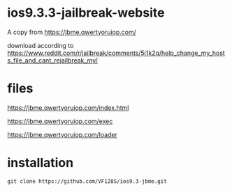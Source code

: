 # ios9.3.3-jailbreak-website

A copy from https://jbme.qwertyoruiop.com/

download according to https://www.reddit.com/r/jailbreak/comments/5j1k2q/help_change_my_hosts_file_and_cant_rejailbreak_my/

# files

https://jbme.qwertyoruiop.com/index.html

https://jbme.qwertyoruiop.com/exec

https://jbme.qwertyoruiop.com/loader

# installation

`git clone https://github.com/VF128S/ios9.3-jbme.git`

